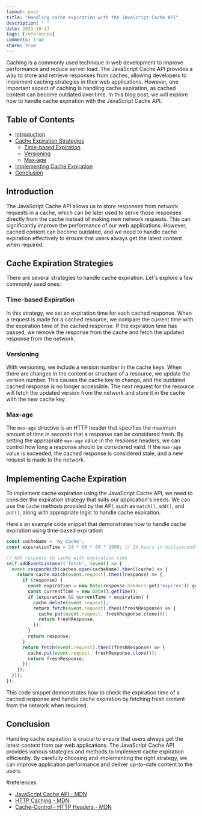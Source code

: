 ```yaml
---
layout: post
title: "Handling cache expiration with the JavaScript Cache API"
description: " "
date: 2023-10-23
tags: [references]
comments: true
share: true
---
```


Caching is a commonly used technique in web development to improve performance and reduce server load. The JavaScript Cache API provides a way to store and retrieve responses from caches, allowing developers to implement caching strategies in their web applications. However, one important aspect of caching is handling cache expiration, as cached content can become outdated over time. In this blog post, we will explore how to handle cache expiration with the JavaScript Cache API.

## Table of Contents
- [Introduction](#introduction)
- [Cache Expiration Strategies](#cache-expiration-strategies)
  - [Time-based Expiration](#time-based-expiration)
  - [Versioning](#versioning)
  - [Max-age](#max-age)
- [Implementing Cache Expiration](#implementing-cache-expiration)
- [Conclusion](#conclusion)

## Introduction
The JavaScript Cache API allows us to store responses from network requests in a cache, which can be later used to serve those responses directly from the cache instead of making new network requests. This can significantly improve the performance of our web applications. However, cached content can become outdated, and we need to handle cache expiration effectively to ensure that users always get the latest content when required.

## Cache Expiration Strategies
There are several strategies to handle cache expiration. Let's explore a few commonly used ones:

### Time-based Expiration
In this strategy, we set an expiration time for each cached response. When a request is made for a cached resource, we compare the current time with the expiration time of the cached response. If the expiration time has passed, we remove the response from the cache and fetch the updated response from the network.

### Versioning
With versioning, we include a version number in the cache keys. When there are changes in the content or structure of a resource, we update the version number. This causes the cache key to change, and the outdated cached response is no longer accessible. The next request for the resource will fetch the updated version from the network and store it in the cache with the new cache key.

### Max-age
The `max-age` directive is an HTTP header that specifies the maximum amount of time in seconds that a response can be considered fresh. By setting the appropriate `max-age` value in the response headers, we can control how long a response should be considered valid. If the `max-age` value is exceeded, the cached response is considered stale, and a new request is made to the network.

## Implementing Cache Expiration
To implement cache expiration using the JavaScript Cache API, we need to consider the expiration strategy that suits our application's needs. We can use the `Cache` methods provided by the API, such as `match()`, `add()`, and `put()`, along with appropriate logic to handle cache expiration.

Here's an example code snippet that demonstrates how to handle cache expiration using time-based expiration:

```javascript
const cacheName = 'my-cache';
const expirationTime = 24 * 60 * 60 * 1000; // 24 hours in milliseconds

// Add response to cache with expiration time
self.addEventListener('fetch', (event) => {
  event.respondWith(caches.open(cacheName).then((cache) => {
    return cache.match(event.request).then((response) => {
      if (response) {
        const expiration = new Date(response.headers.get('expires')).getTime();
        const currentTime = new Date().getTime();
        if (expiration && currentTime > expiration) {
          cache.delete(event.request);
          return fetch(event.request).then((freshResponse) => {
            cache.put(event.request, freshResponse.clone());
            return freshResponse;
          });
        }
        return response;
      }
      return fetch(event.request).then((freshResponse) => {
        cache.put(event.request, freshResponse.clone());
        return freshResponse;
      });
    });
  }));
});
```

This code snippet demonstrates how to check the expiration time of a cached response and handle cache expiration by fetching fresh content from the network when required.

## Conclusion
Handling cache expiration is crucial to ensure that users always get the latest content from our web applications. The JavaScript Cache API provides various strategies and methods to implement cache expiration efficiently. By carefully choosing and implementing the right strategy, we can improve application performance and deliver up-to-date content to the users.

#references
- [JavaScript Cache API - MDN](https://developer.mozilla.org/en-US/docs/Web/API/Cache)
- [HTTP Caching - MDN](https://developer.mozilla.org/en-US/docs/Web/HTTP/Caching)
- [Cache-Control - HTTP Headers - MDN](https://developer.mozilla.org/en-US/docs/Web/HTTP/Headers/Cache-Control)